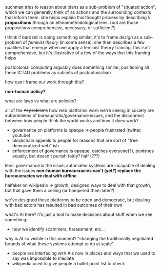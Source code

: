 suchman tries to reason about plans as a sub-problem of "situated action", which we can generally think of as actions and the surrounding contexts that inform them.
she helps explain this thought process by describing 5 **propositions** through an ethnomethodological lens. (but are those propositions comprehensive, necessary, or sufficient?)

i think if bardzell is doing something similar, it's to frame *design* as a sub-problem of *feminist theory* (in some sense).
she then describes a few qualities that emerge when we apply a feminist theory framing. this isn't comprehensive, but it's illustrative of a few of the ways that this framing helps

postcolonial computing arguably does something similar; positioning all these ICT4D problems as subsets of postcolonialism










how can i frame our work through this?


**non-human policy?**

what are laws vs what are policies?



all of the ~~AI problems~~ how web platforms work we're seeing in society are subproblems of bureaucratic/governance issues, and the disconnect between how people think the world works and how it does work?

- governance on platforms is opaque => people frustrated (twitter, youtube)
- blockchain appeals to people for reasons that are sort of "free democratized web" ish
- enforcement of governance is opaque, catches everyone(?), punishes equally, but doesn't punish fairly?
half (???)


lens: governance is the issue; automated systems are incapable of dealing with the issues
**non-human bureaucracies can't (yet?) replace the bureaucracies we deal with offline**


halfaker on wikipedia => growth; designed ways to deal with that growth, but that gave them a ceiling (or hampered them later?)


we've designed these platforms to be open and democratic, but dealing with bad actors has resulted in bad outcomes of their own



what's AI here? it's just a tool to make decisions about stuff when we see something:

- how we identify scammers, harassment, etc...

why is AI so visible in this moment? "changing the traditionally negotiated bounds of what these systems attempt to do at scale"

- people are interfacing with AIs now in places and ways that we used to say was impossible to mediate
- wikipedia used to give people a bullet point list to check














